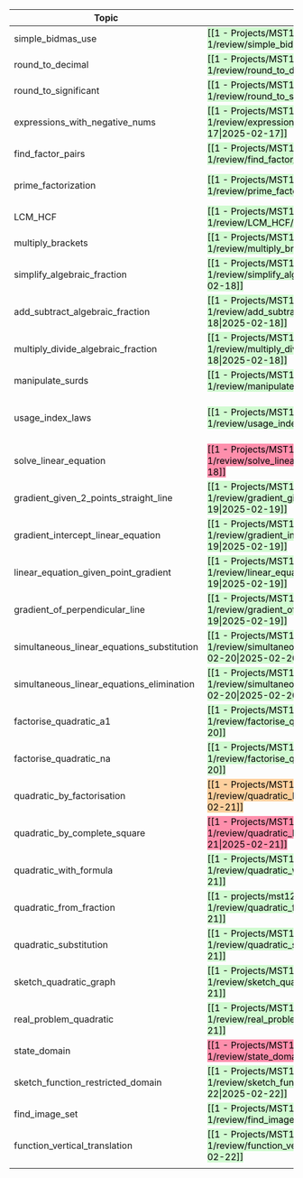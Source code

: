 
| Topic                                      |                                                                                                                                                                          |                                                                                                                                                                          |                                                                                                                                                                         |                                                                                                                                                |            |     |
| ------------------------------------------ | ------------------------------------------------------------------------------------------------------------------------------------------------------------------------ | ------------------------------------------------------------------------------------------------------------------------------------------------------------------------ | ----------------------------------------------------------------------------------------------------------------------------------------------------------------------- | ---------------------------------------------------------------------------------------------------------------------------------------------- | ---------- | --- |
| simple_bidmas_use                          | <mark style="background: #BBFABBA6;">[[1 - Projects/MST124 24J Essential mathematics 1/review/simple_bidmas_use/2025-02-17\|2025-02-17]]</mark>                          | 2025-02-24                                                                                                                                                               |                                                                                                                                                                         |                                                                                                                                                |            |     |
| round_to_decimal                           | <mark style="background: #BBFABBA6;">[[1 - Projects/MST124 24J Essential mathematics 1/review/round_to_decimal/2025-02-17\|2025-02-17]]</mark>                           | <mark style="background: #BBFABBA6;">[[1 - Projects/MST124 24J Essential mathematics 1/review/round_to_decimal/2025-02-21\|2025-02-21]]</mark>                           | 2025-02-29                                                                                                                                                              |                                                                                                                                                |            |     |
| round_to_significant                       | <mark style="background: #BBFABBA6;">[[1 - Projects/MST124 24J Essential mathematics 1/review/round_to_significant/2025-02-17\|2025-02-17]]</mark>                       | <mark style="background: #BBFABBA6;">[[1 - Projects/MST124 24J Essential mathematics 1/review/round_to_significant/2025-02-21\|2025-02-21]]</mark>                       |                                                                                                                                                                         |                                                                                                                                                |            |     |
| expressions_with_negative_nums             | <mark style="background: #BBFABBA6;">[[1 - Projects/MST124 24J Essential mathematics 1/review/expressions_with_negative_nums/2025-02-17\|2025-02-17]]</mark>             | 2025-02-24                                                                                                                                                               |                                                                                                                                                                         |                                                                                                                                                |            |     |
| find_factor_pairs                          | <mark style="background: #BBFABBA6;">[[1 - Projects/MST124 24J Essential mathematics 1/review/find_factor_pairs/2025-02-17\|2025-02-17]]</mark>                          | 2025-02-23                                                                                                                                                               |                                                                                                                                                                         |                                                                                                                                                |            |     |
| prime_factorization                        | <mark style="background: #BBFABBA6;">[[1 - Projects/MST124 24J Essential mathematics 1/review/prime_factorization/2025-02-17\|2025-02-17]]</mark>                        | <mark style="background: #BBFABBA6;">[[1 - projects/mst124 24j essential mathematics 1/review/quadratic_by_factorisation/2025-02-21\|2025-02-21]]</mark>                 | 2025-02-29                                                                                                                                                              |                                                                                                                                                |            |     |
| LCM_HCF                                    | <mark style="background: #BBFABBA6;">[[1 - Projects/MST124 24J Essential mathematics 1/review/LCM_HCF/2025-02-17\|2025-02-17]]</mark>                                    | <mark style="background: #BBFABBA6;">[[1 - Projects/MST124 24J Essential mathematics 1/review/LCM_HCF/2025-02-21\|2025-02-21]]</mark>                                    | <br>2025-02-29                                                                                                                                                          |                                                                                                                                                |            |     |
| multiply_brackets                          | <mark style="background: #BBFABBA6;">[[1 - Projects/MST124 24J Essential mathematics 1/review/multiply_brackets/2025-02-17\|2025-02-17]]</mark>                          | <mark style="background: #BBFABBA6;">[[1 - Projects/MST124 24J Essential mathematics 1/review/multiply_brackets/2025-02-22\|2025-02-22]]</mark>                          | 2025-03-04                                                                                                                                                              |                                                                                                                                                |            |     |
| simplify_algebraic_fraction                | <mark style="background: #BBFABBA6;">[[1 - Projects/MST124 24J Essential mathematics 1/review/simplify_algebraic_fractions/2025-02-18\|2025-02-18]]</mark><br>           | 2025-02-25                                                                                                                                                               |                                                                                                                                                                         |                                                                                                                                                |            |     |
| add_subtract_algebraic_fraction            | <mark style="background: #BBFABBA6;">[[1 - Projects/MST124 24J Essential mathematics 1/review/add_subtract_algebraic_fraction/2025-02-18\|2025-02-18]]</mark><br>        | 2025-02-25                                                                                                                                                               |                                                                                                                                                                         |                                                                                                                                                |            |     |
| multiply_divide_algebraic_fraction         | <mark style="background: #BBFABBA6;">[[1 - Projects/MST124 24J Essential mathematics 1/review/multiply_divide_algebraic_fractions/2025-02-18\|2025-02-18]]</mark><br>    | 2025-02-26                                                                                                                                                               |                                                                                                                                                                         |                                                                                                                                                |            |     |
| manipulate_surds                           | <mark style="background: #BBFABBA6;">[[1 - Projects/MST124 24J Essential mathematics 1/review/manipulate_surds/2025-02-18\|2025-02-18]]</mark><br>                       | 2025-02-26                                                                                                                                                               |                                                                                                                                                                         |                                                                                                                                                |            |     |
| usage_index_laws                           | <mark style="background: #BBFABBA6;">[[1 - Projects/MST124 24J Essential mathematics 1/review/usage_index_laws/2025-02-18\|2025-02-18]]</mark><br>                       | <mark style="background: #FF5582A6;">[[1 - Projects/MST124 24J Essential mathematics 1/review/usage_index_laws/2025-02-19\|2025-02-19]]</mark><br>                       | <mark style="background: #BBFABBA6;">[[1 - Projects/MST124 24J Essential mathematics 1/review/usage_index_laws/2025-02-20\|2025-02-20]]</mark>                          | <mark style="background: #BBFABBA6;">[[1 - Projects/MST124 24J Essential mathematics 1/review/usage_index_laws/2025-02-22\|2025-02-22]]</mark> | 2025-02-26 |     |
| solve_linear_equation                      | <mark style="background: #FF5582A6;">[[1 - Projects/MST124 24J Essential mathematics 1/review/solve_linear_equation/2025-02-18\|2025-02-18]]</mark>                      | <mark style="background: #BBFABBA6;">[[1 - Projects/MST124 24J Essential mathematics 1/review/solve_linear_equation/2025-02-19\|2025-02-19]]</mark>                      | <mark style="background: #BBFABBA6;">[[1 - Projects/MST124 24J Essential mathematics 1/review/solve_linear_equation/2025-02-21\|2025-02-21]]</mark>                     | 2025-02-25                                                                                                                                     |            |     |
| gradient_given_2_points_straight_line      | <mark style="background: #BBFABBA6;">[[1 - Projects/MST124 24J Essential mathematics 1/review/gradient_given_2_points_straight_line/2025-02-19\|2025-02-19]]</mark><br>  | <mark style="background: #BBFABBA6;">[[1 - Projects/MST124 24J Essential mathematics 1/review/gradient_given_2_points_straight_line/2025-02-20\|2025-02-20]]</mark>      | <mark style="background: #BBFABBA6;">[[1 - Projects/MST124 24J Essential mathematics 1/review/gradient_given_2_points_straight_line/2025-02-22\|2025-02-22]]</mark>     | 2025-02-26                                                                                                                                     |            |     |
| gradient_intercept_linear_equation         | <mark style="background: #BBFABBA6;">[[1 - Projects/MST124 24J Essential mathematics 1/review/gradient_intercepts_linear_equation/2025-02-19\|2025-02-19]]</mark>        | <mark style="background: #FF5582A6;">[[1 - Projects/MST124 24J Essential mathematics 1/review/gradient_intercepts_linear_equation/2025-02-20\|2025-02-20]]</mark>        | <mark style="background: #BBFABBA6;">[[1 - Projects/MST124 24J Essential mathematics 1/review/gradient_intercepts_linear_equation/2025-02-21\|2025-02-21]]</mark>       | 2025-02-23                                                                                                                                     |            |     |
| linear_equation_given_point_gradient       | <mark style="background: #BBFABBA6;">[[1 - Projects/MST124 24J Essential mathematics 1/review/linear_equation_given_point_gradient/2025-02-19\|2025-02-19]]</mark>       | <mark style="background: #BBFABBA6;">[[1 - Projects/MST124 24J Essential mathematics 1/review/linear_equation_given_point_gradient/2025-02-20\|2025-02-20]]</mark>       | <mark style="background: #BBFABBA6;">[[1 - Projects/MST124 24J Essential mathematics 1/review/linear_equation_given_point_gradient/2025-02-22\|2025-02-22]]</mark>      | 2025-02-26                                                                                                                                     |            |     |
| gradient_of_perpendicular_line             | <mark style="background: #BBFABBA6;">[[1 - Projects/MST124 24J Essential mathematics 1/review/gradient_of_perpendicular_line/2025-02-19\|2025-02-19]]</mark>             | <mark style="background: #BBFABBA6;">[[1 - Projects/MST124 24J Essential mathematics 1/review/gradient_of_perpendicular_line/2025-02-20\|2025-02-20]]</mark>             | <mark style="background: #BBFABBA6;">[[1 - Projects/MST124 24J Essential mathematics 1/review/gradient_of_perpendicular_line/2025-02-22\|2025-02-22]]</mark>            | 2025-02-26                                                                                                                                     |            |     |
| simultaneous_linear_equations_substitution | <mark style="background: #BBFABBA6;">[[1 - Projects/MST124 24J Essential mathematics 1/review/simultaneous_linear_equations_substitution/2025-02-20\|2025-02-20]]</mark> | <mark style="background: #BBFABBA6;">[[1 - Projects/MST124 24J Essential mathematics 1/review/simultaneous_linear_equations_substitution/2025-02-21\|2025-02-21]]</mark> | 2025-02-23                                                                                                                                                              |                                                                                                                                                |            |     |
| simultaneous_linear_equations_elimination  | <mark style="background: #BBFABBA6;">[[1 - Projects/MST124 24J Essential mathematics 1/review/simultaneous_linear_equations_elimination/2025-02-20\|2025-02-20]]</mark>  | <mark style="background: #FF5582A6;">[[1 - Projects/MST124 24J Essential mathematics 1/review/simultaneous_linear_equations_elimination/2025-02-21\|2025-02-21]]</mark>  | <mark style="background: #FF5582A6;">[[1 - Projects/MST124 24J Essential mathematics 1/review/simultaneous_linear_equations_elimination/2025-02-22\|2025-02-22]]</mark> | 2025-02-23                                                                                                                                     |            |     |
| factorise_quadratic_a1                     | <mark style="background: #BBFABBA6;">[[1 - Projects/MST124 24J Essential mathematics 1/review/factorise_quadratic_a1/2025-02-20\|2025-02-20]]</mark>                     | <mark style="background: #BBFABBA6;">[[1 - Projects/MST124 24J Essential mathematics 1/review/factorise_quadratic_a1/2025-02-21\|2025-02-21]]</mark>                     | 2025-02-23                                                                                                                                                              |                                                                                                                                                |            |     |
| factorise_quadratic_na                     | <mark style="background: #BBFABBA6;">[[1 - Projects/MST124 24J Essential mathematics 1/review/factorise_quadratic_na/2025-02-20\|2025-02-20]]</mark>                     | <mark style="background: #BBFABBA6;">[[1 - Projects/MST124 24J Essential mathematics 1/review/factorise_quadratic_na/2025-02-21\|2025-02-21]]</mark>                     | 2025-02-23                                                                                                                                                              |                                                                                                                                                |            |     |
| quadratic_by_factorisation                 | <mark style="background: #FFB86CA6;">[[1 - Projects/MST124 24J Essential mathematics 1/review/quadratic_by_factorisation/2025-02-21\|2025-02-21]]</mark>                 | <mark style="background: #BBFABBA6;">[[1 - Projects/MST124 24J Essential mathematics 1/review/quadratic_by_factorisation/2025-02-22\|2025-02-22]]</mark>                 | 2025-02-24                                                                                                                                                              |                                                                                                                                                |            |     |
| quadratic_by_complete_square               | <mark style="background: #FF5582A6;">[[1 - Projects/MST124 24J Essential mathematics 1/review/quadratic_by_complete_square/2025-02-21\|2025-02-21]]</mark>               | <mark style="background: #BBFABBA6;">[[1 - Projects/MST124 24J Essential mathematics 1/review/quadratic_by_complete_square/2025-02-22\|2025-02-22]]</mark>               | 2025-02-24                                                                                                                                                              |                                                                                                                                                |            |     |
| quadratic_with_formula                     | <mark style="background: #BBFABBA6;">[[1 - Projects/MST124 24J Essential mathematics 1/review/quadratic_with_formula/2025-02-21\|2025-02-21]]</mark>                     | <mark style="background: #BBFABBA6;">[[1 - Projects/MST124 24J Essential mathematics 1/review/quadratic_with_formula/2025-02-22\|2025-02-22]]</mark>                     | 2025-02-24                                                                                                                                                              |                                                                                                                                                |            |     |
| quadratic_from_fraction                    | <mark style="background: #BBFABBA6;">[[1 - projects/mst124 24j essential mathematics 1/review/quadratic_from_fraction/2025-02-21\|2025-02-21]]</mark>                    | <mark style="background: #BBFABBA6;">[[1 - Projects/MST124 24J Essential mathematics 1/review/quadratic_from_fraction/2025-02-22\|2025-02-22]]</mark>                    | 2025-02-24                                                                                                                                                              |                                                                                                                                                |            |     |
| quadratic_substitution                     | <mark style="background: #BBFABBA6;">[[1 - Projects/MST124 24J Essential mathematics 1/review/quadratic_substitution/2025-02-21\|2025-02-21]]</mark>                     | <mark style="background: #BBFABBA6;">[[1 - Projects/MST124 24J Essential mathematics 1/review/quadratic_substitution/2025-02-22\|2025-02-22]]</mark>                     | 2025-02-24                                                                                                                                                              |                                                                                                                                                |            |     |
| sketch_quadratic_graph                     | <mark style="background: #BBFABBA6;">[[1 - Projects/MST124 24J Essential mathematics 1/review/sketch_quadratic_graph/2025-02-21\|2025-02-21]]</mark>                     | <mark style="background: #BBFABBA6;">[[1 - Projects/MST124 24J Essential mathematics 1/review/sketch_quadratic_graph/2025-02-22\|2025-02-22]]</mark>                     | 2025-02-24                                                                                                                                                              |                                                                                                                                                |            |     |
| real_problem_quadratic                     | <mark style="background: #BBFABBA6;">[[1 - Projects/MST124 24J Essential mathematics 1/review/real_problem_quadratic/2025-02-21\|2025-02-21]]</mark>                     | <mark style="background: #BBFABBA6;">[[1 - Projects/MST124 24J Essential mathematics 1/review/real_problem_quadratic/2025-02-22\|2025-02-22]]</mark>                     | 2025-02-24                                                                                                                                                              |                                                                                                                                                |            |     |
| state_domain                               | <mark style="background: #FF5582A6;">[[1 - Projects/MST124 24J Essential mathematics 1/review/state_domain/2025-02-22\|2025-02-22]]</mark>                               | 2025-02-23                                                                                                                                                               |                                                                                                                                                                         |                                                                                                                                                |            |     |
| sketch_function_restricted_domain          | <mark style="background: #BBFABBA6;">[[1 - Projects/MST124 24J Essential mathematics 1/review/sketch_function_restricted_domain/2025-02-22\|2025-02-22]]</mark>          | 2025-02-23                                                                                                                                                               |                                                                                                                                                                         |                                                                                                                                                |            |     |
| find_image_set                             | <mark style="background: #BBFABBA6;">[[1 - Projects/MST124 24J Essential mathematics 1/review/find_image_set/2025-02-22\|2025-02-22]]</mark>                             | 2025-02-23                                                                                                                                                               |                                                                                                                                                                         |                                                                                                                                                |            |     |
| function_vertical_translation              | <mark style="background: #BBFABBA6;">[[1 - Projects/MST124 24J Essential mathematics 1/review/function_vertical_translation/2025-02-22\|2025-02-22]]</mark>              | 2025-02-23                                                                                                                                                               |                                                                                                                                                                         |                                                                                                                                                |            |     |
|                                            |                                                                                                                                                                          |                                                                                                                                                                          |                                                                                                                                                                         |                                                                                                                                                |            |     |
